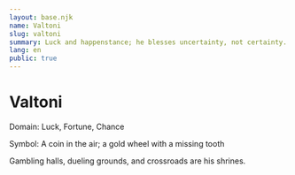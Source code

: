 ```yaml
---
layout: base.njk
name: Valtoni
slug: valtoni
summary: Luck and happenstance; he blesses uncertainty, not certainty.
lang: en
public: true
---
```


# Valtoni

Domain: Luck, Fortune, Chance

Symbol: A coin in the air; a gold wheel with a missing tooth

Gambling halls, dueling grounds, and crossroads are his shrines.
